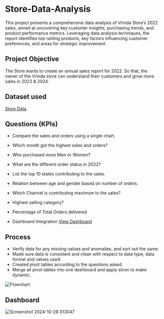 # Store-Data-Analysis
This project presents a comprehensive data analysis of Vrinda Store’s 2022 sales, aimed at uncovering key customer insights, purchasing trends, and product performance metrics. Leveraging data analysis techniques, the report identifies top-selling products, key factors influencing customer preferences, and areas for strategic improvement.

## Project Objective

The Store wants to create an annual sales report for 2022. So that, the owner of the Vrinda store can understand their customers and grow more sales in 2023 & 2024.

## Dataset used

<a href="Store-Data-Analysis.xlsx">Store Data</a>

## Questions (KPIs)
- Compare the sales and orders using a single chart.
- Which month got the highest sales and orders?
- Who purchased more Men or Women?
- What are the different order status in 2022?
- List the top 10 states contributing to the sales.
- Relation between age and gender based on number of orders.
- Which Channel is contributing maximum to the sales?
- Highest selling category?
- Percentage of Total Orders delivered

- Dashboard Integration <a href="Screenshot 2024-10-28 013047.png"> View Dashboard</a>

## Process 
- Verify data for any missing values and anomalies, and sort out the same.
- Made sure data is consistent and clean with respect to data type, data format and values used.
- Created pivot tables according to the questions asked.
- Merge all pivot tables into one dashboard and apply slicer to make dynamic.

![Flowchart](https://github.com/user-attachments/assets/534a6ae8-f86d-423a-b238-7ba6d5b466f1)

## Dashboard


![Screenshot 2024-10-28 013047](https://github.com/user-attachments/assets/2bf0cd8f-9803-496e-bcbe-3a44cbb51a02)

